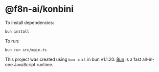 # @f8n-ai/konbini

To install dependencies:

```bash
bun install
```

To run:

```bash
bun run src/main.ts
```

This project was created using `bun init` in bun v1.1.20. [Bun](https://bun.sh) is a fast all-in-one JavaScript runtime.
